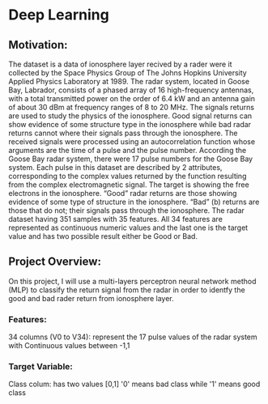 # Deep Learning

## Motivation:
The dataset is a data of ionosphere layer recived by a rader were it collected by the Space Physics Group of The Johns Hopkins University Applied Physics Laboratory at 1989. The radar system, located in Goose Bay, Labrador, consists of a phased array of 16 high-frequency antennas, with a total transmitted power on the order of 6.4 kW and an antenna gain of about 30 dBm at frequency ranges of 8 to 20 MHz. The signals returns are used to study the physics of the ionosphere. Good signal returns can show evidence of some structure type in the ionosphere while bad radar returns cannot where their signals pass through the ionosphere. The received signals were processed using an autocorrelation function whose arguments are the time of a pulse and the pulse number. 
According the Goose Bay radar system, there were 17 pulse numbers for the Goose Bay system. Each pulse in this dataset are described by 2 attributes, corresponding to the complex values returned by the function resulting from the complex electromagnetic signal. The target is showing the free electrons in the ionosphere. “Good” radar returns are those showing evidence of some type of structure in the ionosphere. “Bad” (b) returns are those that do not; their signals pass through the ionosphere. The radar dataset having 351 samples with 35 features. All 34 features are represented as continuous numeric values and the last one is the target value and has two possible result either be Good or Bad.

## Project Overview:
On this project, I will use a multi-layers perceptron neural network method (MLP) to classify the return signal from the radar in order to identfy the good and bad rader return from ionosphere layer.


### Features:
34 columns (V0 to V34): represent the 17 pulse values of the radar system with Continuous values between -1,1
### Target Variable: 
Class colum: has two values [0,1] '0' means bad class  while '1' means good class
